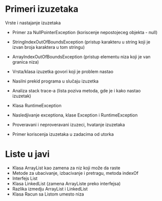 # Primeri izuzetaka

Vrste i nastajanje izuzetaka
- Primer za NullPointerException (koriscenje nepostojeceg objekta - null)
- StringIndexOutOfBoundsException (pristup karakteru u string koji je izvan broja karaktera u tom stringu)
- ArrayIndexOutOfBoundsException (pristup elementu niza koji je van granica niza)
- Vrsta/klasa izuzetka govori koji je problem nastao        
        
- Nasilni prekid programa u slučaju izuzetka
- Analiza stack trace-a (lista poziva metoda, gde je i kako nastao izuzetak)
- Klasa RuntimeException
- Nasledjivanje exceptiona, klase Exception i RuntimeException 
- Proveravani i neproveravani izuzeci, hvatanje izuzetaka
- Primer koriscenja izuzetaka u zadacima od utorka

# Liste u javi 

- Klasa ArrayList kao zamena za niz koji može da raste
- Metode za ubacivanje, izbacivanje i pretragu, metoda indexOf
- Interfejs List
- Klasa LinkedList (zamena ArrayListe preko interfejsa)
- Razlika izmedju ArrayList i LinkedList
- Klasa Racun sa Listom umesto niza
